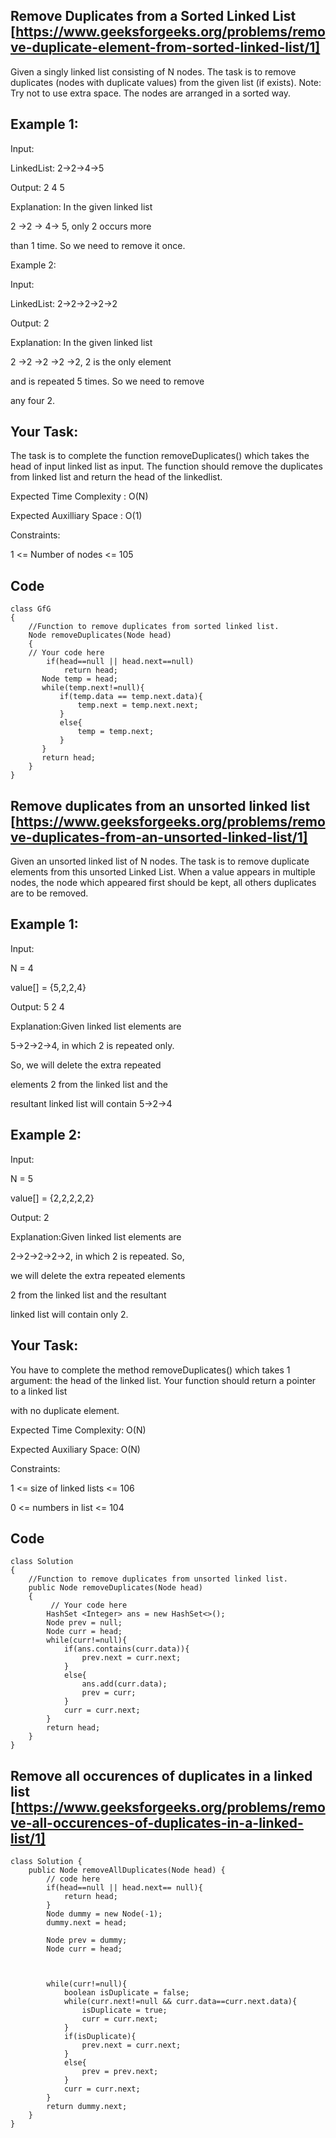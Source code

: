## Remove Duplicates from a Sorted Linked List [https://www.geeksforgeeks.org/problems/remove-duplicate-element-from-sorted-linked-list/1]

Given a singly linked list consisting of N nodes. The task is to remove duplicates (nodes with duplicate values) from the given list (if exists).
Note: Try not to use extra space. The nodes are arranged in a sorted way.

## Example 1:

Input:

LinkedList: 2->2->4->5

Output: 2 4 5

Explanation: In the given linked list 

2 ->2 -> 4-> 5, only 2 occurs more 

than 1 time. So we need to remove it once.

Example 2:

Input:

LinkedList: 2->2->2->2->2

Output: 2

Explanation: In the given linked list 

2 ->2 ->2 ->2 ->2, 2 is the only element

and is repeated 5 times. So we need to remove

any four 2.

## Your Task:

The task is to complete the function removeDuplicates() which takes the head of input linked list as input. The function should remove the duplicates from linked list and return the head of the linkedlist.

Expected Time Complexity : O(N)

Expected Auxilliary Space : O(1)

Constraints:

1 <= Number of nodes <= 105

## Code

```
class GfG
{
    //Function to remove duplicates from sorted linked list.
    Node removeDuplicates(Node head)
    {
	// Your code here
	    if(head==null || head.next==null)
	        return head;
	   Node temp = head;
	   while(temp.next!=null){
	       if(temp.data == temp.next.data){
	           temp.next = temp.next.next;
	       }
	       else{
	           temp = temp.next;
	       }
	   }
	   return head;
    }
}
```

## Remove duplicates from an unsorted linked list [https://www.geeksforgeeks.org/problems/remove-duplicates-from-an-unsorted-linked-list/1]

Given an unsorted linked list of N nodes. The task is to remove duplicate elements from this unsorted Linked List. When a value appears in multiple nodes, the node which appeared first should be kept, all others duplicates are to be removed.

## Example 1:

Input:

N = 4

value[] = {5,2,2,4}

Output: 5 2 4

Explanation:Given linked list elements are

5->2->2->4, in which 2 is repeated only.

So, we will delete the extra repeated

elements 2 from the linked list and the

resultant linked list will contain 5->2->4

## Example 2:

Input:

N = 5

value[] = {2,2,2,2,2}

Output: 2

Explanation:Given linked list elements are

2->2->2->2->2, in which 2 is repeated. So,

we will delete the extra repeated elements

2 from the linked list and the resultant

linked list will contain only 2.

## Your Task:

You have to complete the method removeDuplicates() which takes 1 argument: the head of the linked list.  Your function should return a pointer to a linked list 

with no duplicate element.

Expected Time Complexity: O(N)

Expected Auxiliary Space: O(N)

Constraints:

1 <= size of linked lists <= 106

0 <= numbers in list <= 104

## Code 

```
class Solution
{
    //Function to remove duplicates from unsorted linked list.
    public Node removeDuplicates(Node head) 
    {
         // Your code here
        HashSet <Integer> ans = new HashSet<>();
        Node prev = null;
        Node curr = head;
        while(curr!=null){
            if(ans.contains(curr.data)){
                prev.next = curr.next;
            }
            else{
                ans.add(curr.data);
                prev = curr;
            }
            curr = curr.next;
        }
        return head;
    }
}
```
## Remove all occurences of duplicates in a linked list [https://www.geeksforgeeks.org/problems/remove-all-occurences-of-duplicates-in-a-linked-list/1]

```
class Solution {
    public Node removeAllDuplicates(Node head) {
        // code here
        if(head==null || head.next== null){
            return head;
        }
        Node dummy = new Node(-1);
        dummy.next = head;
        
        Node prev = dummy;
        Node curr = head;
        
        
        
        while(curr!=null){
            boolean isDuplicate = false;
            while(curr.next!=null && curr.data==curr.next.data){
                isDuplicate = true;
                curr = curr.next;
            }
            if(isDuplicate){
                prev.next = curr.next;
            }
            else{
                prev = prev.next;
            }
            curr = curr.next;
        }
        return dummy.next;
    }
}
```
